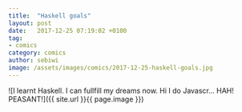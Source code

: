 ```yaml
---
title:  "Haskell goals"
layout: post
date:   2017-12-25 07:19:02 +0100
tag:
- comics
category: comics
author: sebiwi
image: /assets/images/comics/2017-12-25-haskell-goals.jpg
---
```


![I learnt Haskell. I can fullfill my dreams now. Hi I do Javascr... HAH! PEASANT!]({{ site.url }}{{ page.image }})
